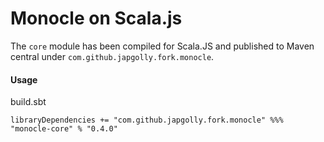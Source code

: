 # Monocle on Scala.js

The `core` module has been compiled for Scala.JS and published to Maven central under `com.github.japgolly.fork.monocle`.

#### Usage

build.sbt
```
libraryDependencies += "com.github.japgolly.fork.monocle" %%% "monocle-core" % "0.4.0"
```
